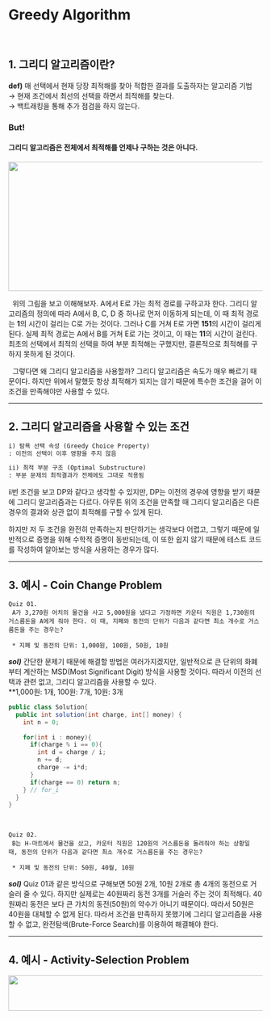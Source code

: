 # Greedy Algorithm
</br>
  
## 1. 그리디 알고리즘이란?

**def)** 매 선택에서 현재 당장 최적해를 찾아 적합한 결과를 도출하자는 알고리즘 기법  
→ 현재 조건에서 최선의 선택을 하면서 최적해를 찾는다.  
→ 백트래킹을 통해 추가 점검을 하지 않는다.  

### But!
#### 그리디 알고리즘은 전체에서 최적해를 언제나 구하는 것은 아니다.
<div align="center">
  <img src="https://user-images.githubusercontent.com/56003992/150915278-9b0b92e8-16de-4168-9eb2-a79bf450fd90.png" width="512" height="256">
</div>
  
&nbsp; 위의 그림을 보고 이해해보자. A에서 E로 가는 최적 경로를 구하고자 한다. 그리디 알고리즘의 정의에 따라 A에서 B, C, D 중 하나로 먼저 이동하게 되는데, 이 때 최적 경로는 **1**의 시간이 걸리는 C로 가는 것이다. 그러나 C를 거쳐 E로 가면 **151**의 시간이 걸리게 된다. 실제 최적 경로는 A에서 B를 거쳐 E로 가는 것이고, 이 때는 **11**의 시간이 걸린다. 최초의 선택에서 최적의 선택을 하여 부분 최적해는 구했지만, 결론적으로 최적해를 구하지 못하게 된 것이다.

&nbsp; 그렇다면 왜 그리디 알고리즘을 사용할까? 그리디 알고리즘은 속도가 매우 빠르기 때문이다. 하지만 위에서 말했듯 항상 최적해가 되지는 않기 때문에 특수한 조건을 걸어 이 조건을 만족해야만 사용할 수 있다.
  
* * *

## 2. 그리디 알고리즘을 사용할 수 있는 조건
```markdown
i) 탐욕 선택 속성 (Greedy Choice Property)
: 이전의 선택이 이후 영향을 주지 않음

ii) 최적 부분 구조 (Optimal Substructure)
: 부분 문제의 최적결과가 전체에도 그대로 적용됨
```
  
 ii번 조건을 보고 DP와 같다고 생각할 수 있지만, DP는 이전의 경우에 영향을 받기 때문에 그리디 알고리즘과는 다르다. 아무튼 위의 조건을 만족할 때 그리디 알고리즘은 다른 경우의 결과와 상관 없이 최적해를 구할 수 있게 된다.  
 
 하지만 저 두 조건을 완전히 만족하는지 판단하기는 생각보다 어렵고, 그렇기 때문에 일반적으로 증명을 위해 수학적 증명이 동반되는데, 이 또한 쉽지 않기 때문에 테스트 코드를 작성하여 알아보는 방식을 사용하는 경우가 많다.
  
* * *

## 3. 예시 - Coin Change Problem

```
Quiz 01.
 A가 3,270원 어치의 물건을 사고 5,000원을 냈다고 가정하면 카운터 직원은 1,730원의 거스름돈을 A에게 줘야 한다. 이 때, 지폐와 동전의 단위가 다음과 같다면 최소 개수로 거스름돈을 주는 경우는?
 
 * 지폐 및 동전의 단위: 1,000원, 100원, 50원, 10원
```
  
***sol)*** 간단한 문제기 때문에 해결할 방법은 여러가지겠지만, 일반적으로 큰 단위의 화폐부터 계산하는 MSD(Most Significant Digit) 방식을 사용할 것이다. 따라서 이전의 선택과 관련 없고, 그리디 알고리즘을 사용할 수 있다.  
**1,000원: 1개, 100원: 7개, 10원: 3개
```java
public class Solution{
  public int solution(int charge, int[] money) {
    int n = 0;
    
    for(int i : money){      
      if(charge % i == 0){
        int d = charge / i;
        n += d;
        charge -= i*d;
      }
      if(charge == 0) return n;
    } // for_i
  }
}
```
</br>   
 
```
Quiz 02.
 B는 H-마트에서 물건을 샀고, 카운터 직원은 120원의 거스름돈을 돌려줘야 하는 상황일 때, 동전의 단위가 다음과 같다면 최소 개수로 거스름돈을 주는 경우는?
 
 * 지폐 및 동전의 단위: 50원, 40월, 10원
```

***sol)*** Quiz 01과 같은 방식으로 구해보면 50원 2개, 10원 2개로 총 4개의 동전으로 거슬러 줄 수 있다. 하지만 실제로는 40원짜리 동전 3개를 거슬러 주는 것이 최적해다. 40원짜리 동전은 보다 큰 가치의 동전(50원)의 약수가 아니기 때문이다. 따라서 50원은 40원을 대체할 수 없게 된다. 따라서 조건을 만족하지 못했기에 그리디 알고리즘을 사용할 수 없고, 완전탐색(Brute-Force Search)를 이용하여 해결해야 한다.
  
* * *

## 4. 예시 - Activity-Selection Problem

<div align="center">
  <img src="https://user-images.githubusercontent.com/56003992/150920918-f7121ae1-c5cf-4505-83c2-8d548e88469b.png" width="512" height="70">
</div>
